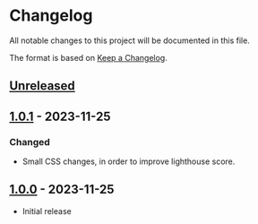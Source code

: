 # Changelog

All notable changes to this project will be documented in this file.

The format is based on [Keep a Changelog](https://keepachangelog.com/en/1.1.0/).

## [Unreleased]

## [1.0.1] - 2023-11-25

### Changed
- Small CSS changes, in order to improve lighthouse score.

## [1.0.0] - 2023-11-25
- Initial release

[unreleased]: https://github.com/computerrivet/qubt/compare/v1.0.1...HEAD
[1.0.1]: https://github.com/computerrivet/qubt/releases/compare/v1.0.0...v1.0.1
[1.0.0]: https://github.com/computerrivet/qubt/releases/tag/v1.0.0
